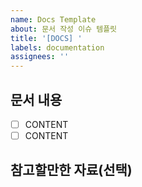 ```yaml
---
name: Docs Template
about: 문서 작성 이슈 템플릿
title: '[DOCS] '
labels: documentation
assignees: ''
---
```


## 문서 내용

- [ ] CONTENT
- [ ] CONTENT

## 참고할만한 자료(선택)